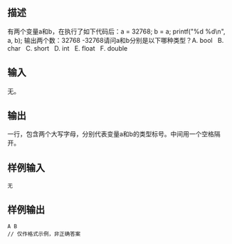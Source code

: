 ## 描述


有两个变量a和b，在执行了如下代码后：a = 32768;
b = a;
printf("%d %d\n", a, b);
输出两个数：32768 -32768请问a和b分别是以下哪种类型？A. bool   B. char   C. short   D. int   E. float   F. double

## 输入


无。

## 输出


一行，包含两个大写字母，分别代表变量a和b的类型标号。中间用一个空格隔开。

## 样例输入


```
无
```


## 样例输出


```
A B
// 仅作格式示例，非正确答案
```


